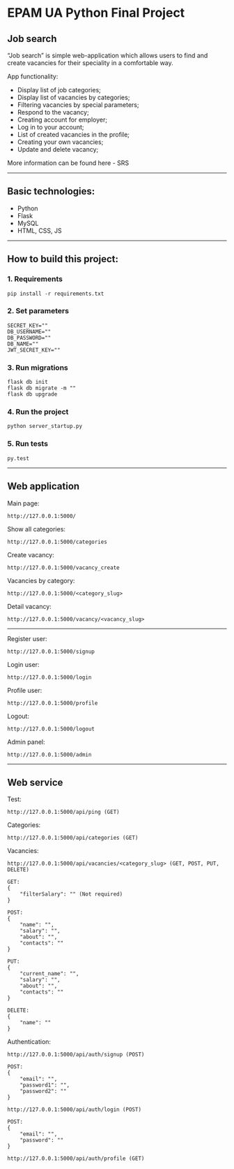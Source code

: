 # EPAM UA Python Final Project

## Job search
“Job search” is simple web-application which allows users to find and create vacancies for their speciality in a comfortable way.


App functionality:
  - Display list of job categories;
  - Display list of vacancies by categories;
  - Filtering vacancies by special parameters;
  - Respond to the vacancy;
  - Creating account for employer;
  - Log in to your account;
  - List of created vacancies in the profile;
  - Creating your own vacancies;
  - Update and delete vacancy;

More information can be found here - SRS

----
## Basic technologies:
  - Python
  - Flask
  - MySQL
  - HTML, CSS, JS

---
## How to build this project:
### 1. Requirements
```
pip install -r requirements.txt
```
### 2. Set parameters 
```
SECRET_KEY=""
DB_USERNAME=""
DB_PASSWORD=""
DB_NAME=""
JWT_SECRET_KEY="" 
```
### 3. Run migrations
```
flask db init
flask db migrate -m ""
flask db upgrade
```
### 4. Run the project
```
python server_startup.py
```
### 5. Run tests
```
py.test
```

----
## Web application
Main page:
```
http://127.0.0.1:5000/
```
Show all categories:
```
http://127.0.0.1:5000/categories
```
Create vacancy:
```
http://127.0.0.1:5000/vacancy_create
```
Vacancies by category:
```
http://127.0.0.1:5000/<category_slug>
```
Detail vacancy:
```
http://127.0.0.1:5000/vacancy/<vacancy_slug>
```
----
Register user:
```
http://127.0.0.1:5000/signup
```
Login user:
```
http://127.0.0.1:5000/login
```
Profile user:
```
http://127.0.0.1:5000/profile
```
Logout:
```
http://127.0.0.1:5000/logout
```
Admin panel:
```
http://127.0.0.1:5000/admin
```
----
## Web service
Test:
```
http://127.0.0.1:5000/api/ping (GET)
```
Categories:
```
http://127.0.0.1:5000/api/categories (GET)
```
Vacancies:
```
http://127.0.0.1:5000/api/vacancies/<category_slug> (GET, POST, PUT, DELETE)

GET: 
{
    "filterSalary": "" (Not required)
}

POST:
{
    "name": "",
    "salary": "",
    "about": "",
    "contacts": ""
}

PUT: 
{
    "current_name": "",
    "salary": "",
    "about": "",
    "contacts": ""
}

DELETE:
{
    "name": ""
}
```
Authentication:
```
http://127.0.0.1:5000/api/auth/signup (POST)

POST: 
{
    "email": "",
    "password1": "",
    "password2": ""
}

http://127.0.0.1:5000/api/auth/login (POST)

POST:
{
    "email": "",
    "password": ""
}

http://127.0.0.1:5000/api/auth/profile (GET)
```